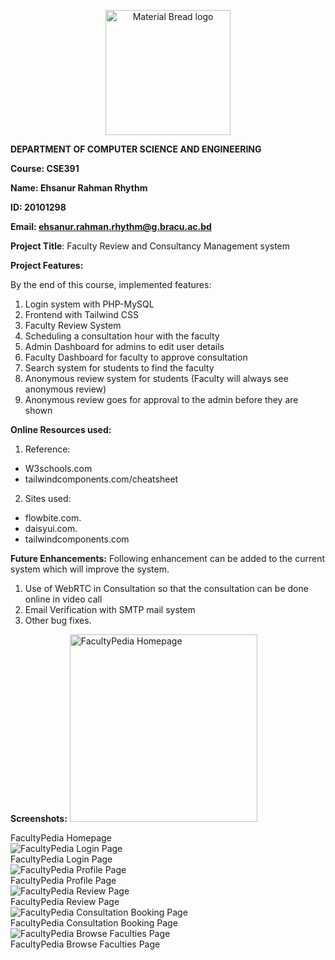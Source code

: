 <p align="center" style="margin-bottom: 0px !important;">
  <img width="200" src="https://upload.wikimedia.org/wikipedia/commons/thumb/1/1a/Brac_University_Logo.png/432px-Brac_University_Logo.png" alt="Material Bread logo" align="center">
</p>

**DEPARTMENT OF COMPUTER SCIENCE AND ENGINEERING**

**Course: CSE391**

**Name: Ehsanur Rahman Rhythm**

**ID: 20101298**

**Email: ehsanur.rahman.rhythm@g.bracu.ac.bd**

**Project Title**: Faculty Review and Consultancy Management system

**Project Features:**

By the end of this course, implemented features:

1. Login system with PHP-MySQL
2. Frontend with Tailwind CSS
3. Faculty Review System
4. Scheduling a consultation hour with the faculty
5. Admin Dashboard for admins to edit user details
6. Faculty Dashboard for faculty to approve consultation
7. Search system for students to find the faculty
8. Anonymous review system for students (Faculty will always see anonymous review)
9. Anonymous review goes for approval to the admin before they are shown


**Online Resources used:** 

1. Reference:

* W3schools.com
* tailwindcomponents.com/cheatsheet

2. Sites used:
  - flowbite.com.
  - daisyui.com.
  - tailwindcomponents.com

**Future Enhancements:** Following enhancement can be added to the current system which will improve the system.
1. Use of WebRTC in Consultation so that the consultation can be done online in video call
2. Email Verification with SMTP mail system
3. Other bug fixes.

**Screenshots:**
<img src="https://i.vgy.me/J1s2O9.png" alt="FacultyPedia Homepage" style="height:300px;"/>
<figcaption>FacultyPedia Homepage</figcaption>
<img src="https://i.vgy.me/MA1yq7.png" alt="FacultyPedia Login Page" style=""/>
<figcaption>FacultyPedia Login Page</figcaption>
<img src="https://i.vgy.me/ge5UIZ.png" alt="FacultyPedia Profile Page" style=""/>
<figcaption>FacultyPedia Profile Page</figcaption>
<img src="https://i.vgy.me/q6gHlb.png" alt="FacultyPedia Review Page" style=""/>
<figcaption>FacultyPedia Review Page</figcaption>
<img src="https://i.vgy.me/NzxeQi.png" alt="FacultyPedia Consultation Booking Page" style=""/>
<figcaption>FacultyPedia Consultation Booking Page</figcaption>
<img src="https://i.vgy.me/fscS1M.png" alt="FacultyPedia Browse Faculties Page" style=""/>
<figcaption>FacultyPedia Browse Faculties Page</figcaption>

